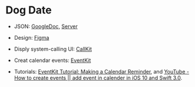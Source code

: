 
# Dog Date

- JSON: [GoogleDoc](https://docs.google.com/document/d/1st1KTA9gfx3LHRH7LxcpDsXh8kj-AfARb6zYXLUkhk8/edit), [Server](https://dogdate-api.herokuapp.com/) 
- Design: [Figma](https://www.figma.com/file/Zvg5orZacHIAAm0L2X8SofPv/Dog-Date?node-id=0%3A1)

- Disply system-calling UI: [CallKit](https://developer.apple.com/documentation/callkit)
- Creat calendar events: [EventKit](https://developer.apple.com/documentation/eventkit)

- Tutorials: [EventKit Tutorial: Making a Calendar Reminder](https://www.raywenderlich.com/2291-eventkit-tutorial-making-a-calendar-reminder), and [YouTube - How to create events || add event in calender in iOS 10 and Swift 3.0](https://www.youtube.com/watch?v=sSFzcvvs4Oc).

